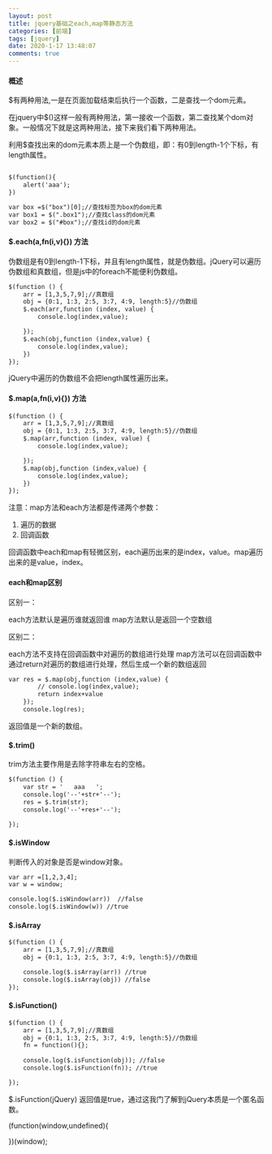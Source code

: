 ```yaml
---
layout: post
title: jquery基础之each,map等静态方法
categories: [前端]
tags: [jquery]
date: 2020-1-17 13:48:07
comments: true
---
```



#### 概述

$有两种用法,一是在页面加载结束后执行一个函数，二是查找一个dom元素。

在jquery中$()这样一般有两种用法，第一接收一个函数，第二查找某个dom对象。一般情况下就是这两种用法，接下来我们看下两种用法。

利用$查找出来的dom元素本质上是一个伪数组，即：有0到length-1个下标，有length属性。

```html

$(function(){
    alert('aaa');
})

var box =$("box")[0];//查找标签为box的dom元素
var box1 = $(".box1");//查找class的dom元素
var box2 = $("#box");//查找id的dom元素

```

#### $.each(a,fn(i,v){}) 方法

伪数组是有0到length-1下标，并且有length属性，就是伪数组。jQuery可以遍历伪数组和真数组，但是js中的foreach不能便利伪数组。

```html
$(function () {
    arr = [1,3,5,7,9];//真数组
    obj = {0:1, 1:3, 2:5, 3:7, 4:9, length:5}//伪数组
    $.each(arr,function (index, value) {
        console.log(index,value);

    });
    $.each(obj,function (index,value) {
        console.log(index,value);
    })
});
```

jQuery中遍历的伪数组不会把length属性遍历出来。

#### $.map(a,fn(i,v){}) 方法


```html
$(function () {
    arr = [1,3,5,7,9];//真数组
    obj = {0:1, 1:3, 2:5, 3:7, 4:9, length:5}//伪数组
    $.map(arr,function (index, value) {
        console.log(index,value);

    });
    $.map(obj,function (index,value) {
        console.log(index,value);
    })
});
```

注意：map方法和each方法都是传递两个参数：
1. 遍历的数据
2. 回调函数

回调函数中each和map有轻微区别，each遍历出来的是index，value。map遍历出来的是value，index。

#### each和map区别

区别一：

each方法默认是遍历谁就返回谁
map方法默认是返回一个空数组

区别二：

each方法不支持在回调函数中对遍历的数组进行处理
map方法可以在回调函数中通过return对遍历的数组进行处理，然后生成一个新的数组返回

```html
var res = $.map(obj,function (index,value) {
        // console.log(index,value);
        return index+value
    });
    console.log(res);
```
返回值是一个新的数组。


#### $.trim() 

trim方法主要作用是去除字符串左右的空格。

```html
$(function () {
    var str = '   aaa   ';
    console.log('--'+str+'--');
    res = $.trim(str);
    console.log('--'+res+'--');

});
```

#### $.isWindow

判断传入的对象是否是window对象。

```html
var arr =[1,2,3,4];
var w = window;

console.log($.isWindow(arr))  //false
console.log($.isWindow(w)) //true
```

#### $.isArray


```html
$(function () {
    arr = [1,3,5,7,9];//真数组
    obj = {0:1, 1:3, 2:5, 3:7, 4:9, length:5}//伪数组

    console.log($.isArray(arr)) //true
    console.log($.isArray(obj)) //false
});
```


#### $.isFunction()


```html
$(function () {
    arr = [1,3,5,7,9];//真数组
    obj = {0:1, 1:3, 2:5, 3:7, 4:9, length:5}//伪数组
    fn = function(){};
    
    console.log($.isFunction(obj)); //false
    console.log($.isFunction(fn)); //true

});
```

$.isFunction(jQuery) 返回值是true，通过这我门了解到jQuery本质是一个匿名函数。

(function(window,undefined){
    
})(window);


















